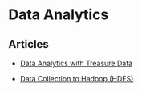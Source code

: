 # Data Analytics


## Articles
-   [Data Analytics with Treasure Data](/articles/http-to-td)


-   [Data Collection to Hadoop (HDFS)](/articles/http-to-hdfs)




